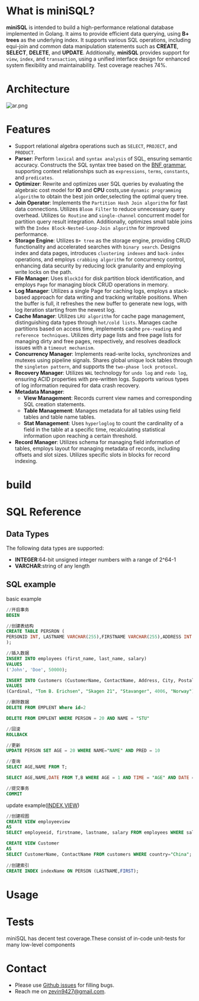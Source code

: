 # What is miniSQL?


  **miniSQL** is intended to build a high-performance relational database implemented in Golang. It aims to provide efficient data querying, using **B+ trees** as the underlying index. It supports various SQL operations, including equi-join and common data manipulation statements such as **CREATE**, **SELECT**, **DELETE**, and **UPDATE**. Additionally, **miniSQL** provides support for `view`, `index`, and `transaction`, using a unified interface design for enhanced system flexibility and maintainability. Test coverage reaches 74%.

# Architecture

![ar.png](..%2F..%2F..%2F%E6%96%87%E6%A1%A3%2Far.png)
# Features

- Support relational algebra operations such as `SELECT`, `PROJECT`, and `PRODUCT`.
- **Parser**: Perform `lexical` and `syntax analysis` of SQL, ensuring semantic accuracy. Constructs the SQL syntax tree based on the <u>BNF grammar</u>, supporting context relationships such as `expressions`, `terms`, `constants`, and `predicates`.
- **Optimizer**: Rewrite and optimizes user SQL queries by evaluating the algebraic cost model for **IO** and **CPU** costs,use `dynamic programming algorithm` to obtain the best join order,selecting the optimal query tree.
- **Join Operator**: Implements the `Partition Hash Join algorithm` for fast data connections. Utilizes `Bloom Filter` to reduce unnecessary query overhead. Utilizes `Go Routine` and `single-channel` concurrent model for partition query result integration. Additionally, optimizes small table joins with the `Index Block-Nested-Loop-Join algorithm` for improved performance.
- **Storage Engine**: Utilizes `B+ tree` as the storage engine, providing CRUD functionality and accelerated searches with `binary search`. Designs index and data pages, introduces `clustering indexes` and `back-index` operations, and employs `crabbing algorithm` for concurrency control, enhancing data security by reducing lock granularity and employing write locks on the path.
- **File Manager**: Uses `BlockId` for disk partition block identification, and employs `Page` for managing block CRUD operations in memory.
- **Log Manager**: Utilizes a single Page for caching logs, employs a stack-based approach for data writing and tracking writable positions. When the buffer is full, it refreshes the new buffer to generate new logs, with log iteration starting from the newest log.
- **Cache Manager**: Utilizes `LRU algorithm` for cache page management, distinguishing data types through `hot/cold lists`. Manages cache partitions based on access time, implements cache `pre-reading` and `reference techniques`. Utilizes dirty page lists and free page lists for managing dirty and free pages, respectively, and resolves deadlock issues with a `timeout mechanism`.
- **Concurrency Manager**: Implements read-write locks, synchronizes and mutexes using pipeline signals. Shares global unique lock tables through the `singleton pattern`, and supports the `two-phase lock protocol`.
- **Recovery Manager**: Utilizes `WAL` technology for `undo log` and `redo log`, ensuring ACID properties with pre-written logs. Supports various types of log information required for data crash recovery.
- **Metadata Manager**:
  - **View Management**: Records current view names and corresponding SQL creation statements.
  - **Table Management**: Manages metadata for all tables using field tables and table name tables.
  - **Stat Management**: Uses `hyperloglog` to count the cardinality of a field in the table at a specific time, recalculating statistical information upon reaching a certain threshold.
- **Record Manager**: Utilizes schema for managing field information of tables, employs layout for managing metadata of records, including offsets and slot sizes. Utilizes specific slots in blocks for record indexing.


# build

# SQL Reference

## Data Types
The following data types are supported:
* **INTEGER**:64-bit unsigned integer numbers with a range of 2^64-1
* **VARCHAR**:string of any length


## SQL example
basic example
~~~sql
//开启事务
BEGIN

//创建表结构
CREATE TABLE PERSRON (
PERSONID INT, LASTNAME VARCHAR(255),FIRSTNAME VARCHAR(255),ADDRESS INT
);

//插入数据
INSERT INTO employees (first_name, last_name, salary)
VALUES
('John', 'Doe', 50000);

INSERT INTO Customers (CustomerName, ContactName, Address, City, PostalCode, Country)
VALUES
(Cardinal, "Tom B. Erichsen", "Skagen 21", "Stavanger", 4006, "Norway")

//删除数据
DELETE FROM EMPLENT Where id=2

DELETE FROM EMPLENT WHERE PERSON = 20 AND NAME = "STU"

//回滚
ROLLBACK

//更新
UPDATE PERSON SET AGE = 20 WHERE NAME="NAME" AND PRED = 10

//查询
SELECT AGE,NAME FROM T;

SELECT AGE,NAME,DATE FROM T,B WHERE AGE = 1 AND TIME = "AGE" AND DATE =12;

//提交事务
COMMIT
~~~

update example(<u>INDEX</u>,<u>VIEW</u>)
~~~sql
//创建视图
CREATE VIEW employeeview 
AS
SELECT employeeid, firstname, lastname, salary FROM employees WHERE salary = 50000;

CREATE VIEW Customer 
AS
SELECT CustomerName, ContactName FROM customers WHERE country="China";
                                                                                                                                                                  
//创建索引
CREATE INDEX indexName ON PERSON (LASTNAME,FIRST);
~~~

# Usage

# Tests
miniSQL has decent test coverage.These consist of in-code unit-tests for many low-level components


# Contact
* Please use [Github issues](https://github.com/zevin02/miniSQL/issues) for filling bugs.
* Reach me on <u>zevin9427@gmail.com</u>.